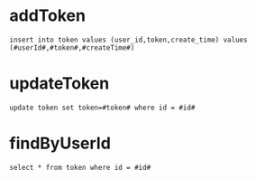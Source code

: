 addToken
===
    insert into token values (user_id,token,create_time) values (#userId#,#token#,#createTime#)
    
updateToken
===
    update token set token=#token# where id = #id#
    
findByUserId
===
    select * from token where id = #id#